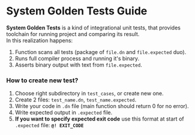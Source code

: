 # System Golden Tests Guide
**System Golden Tests** is a kind of integrational unit tests, that provides toolchain for running project and comparing its result. <br/>
In this realization happens:
1. Function scans all tests (package of `file.dn` and `file.expected` duo).
2. Runs full compiler process and running it's binary.
3. Asserts binary output with text from `file.expected`.

### How to create new test?
1. Choose right subdirectory in `test_cases`, or create new one.
2. Create 2 files: `test_name.dn`, `test_name.expected`.
3. Write your code in `.dn` file (main function should return 0 for no error).
4. Write expected output in `.expected` file.
5. **If you want to specify expected exit code** use this format at start of `.expected` file: **`@! EXIT_CODE`**
